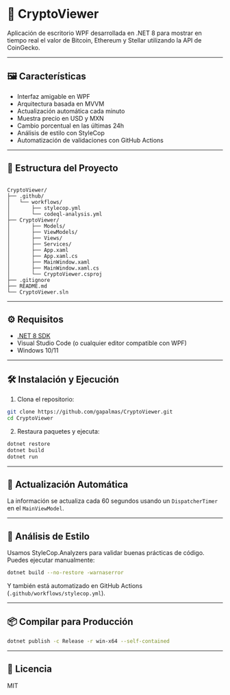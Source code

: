 # 💸 CryptoViewer

Aplicación de escritorio WPF desarrollada en .NET 8 para mostrar en tiempo real el valor de Bitcoin, Ethereum y Stellar utilizando la API de CoinGecko.

---

## 🖼️ Características

- Interfaz amigable en WPF
- Arquitectura basada en MVVM
- Actualización automática cada minuto
- Muestra precio en USD y MXN
- Cambio porcentual en las últimas 24h
- Análisis de estilo con StyleCop
- Automatización de validaciones con GitHub Actions

---


## 🧱 Estructura del Proyecto

```

CryptoViewer/
├── .github/
│   └── workflows/
│       ├── stylecop.yml
│       └── codeql-analysis.yml
├── CryptoViewer/
│       ├── Models/
│       ├── ViewModels/
│       ├── Views/
│       ├── Services/
│       ├── App.xaml
│       ├── App.xaml.cs
│       ├── MainWindow.xaml
│       ├── MainWindow.xaml.cs
│       └── CryptoViewer.csproj
├── .gitignore
├── README.md
└── CryptoViewer.sln
```

---

## ⚙️ Requisitos

- [.NET 8 SDK](https://dotnet.microsoft.com/en-us/download)
- Visual Studio Code (o cualquier editor compatible con WPF)
- Windows 10/11

---

## 🛠️ Instalación y Ejecución

1. Clona el repositorio:

```bash
git clone https://github.com/gapalmas/CryptoViewer.git
cd CryptoViewer
```

2. Restaura paquetes y ejecuta:

```bash
dotnet restore
dotnet build
dotnet run
```

---

## 🔁 Actualización Automática

La información se actualiza cada 60 segundos usando un `DispatcherTimer` en el `MainViewModel`.

---

## 🧪 Análisis de Estilo

Usamos StyleCop.Analyzers para validar buenas prácticas de código. Puedes ejecutar manualmente:

```bash
dotnet build --no-restore -warnaserror
```

Y también está automatizado en GitHub Actions (`.github/workflows/stylecop.yml`).

---

## 📦 Compilar para Producción

```bash
dotnet publish -c Release -r win-x64 --self-contained
```

---

## 🧾 Licencia

MIT 

